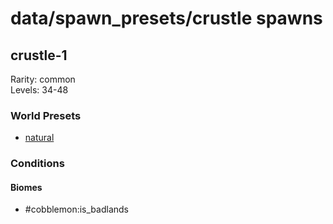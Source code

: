 # data/spawn_presets/crustle spawns  
  
## crustle-1  
Rarity: common  
Levels: 34-48  
  
### World Presets  
* [natural](data/spawn_data/natural.md)  
  
### Conditions  
  
#### Biomes  
  * #cobblemon:is_badlands
  
